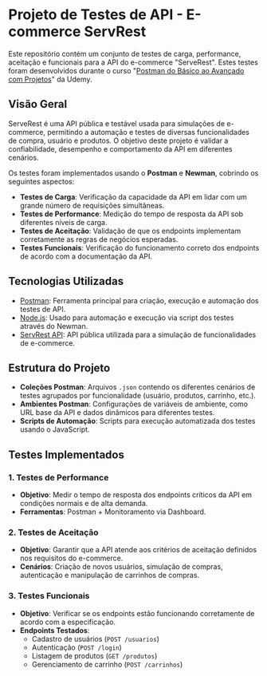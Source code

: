 # Projeto de Testes de API - E-commerce ServRest

Este repositório contém um conjunto de testes de carga, performance, aceitação e funcionais para a API do e-commerce "ServeRest". Estes testes foram desenvolvidos durante o curso "[Postman do Básico ao Avançado com Projetos](https://www.udemy.com/course/postman-do-basico-ao-avancado-com-projetos/)" da Udemy.

## Visão Geral

ServeRest é uma API pública e testável usada para simulações de e-commerce, permitindo a automação e testes de diversas funcionalidades de compra, usuário e produtos. O objetivo deste projeto é validar a confiabilidade, desempenho e comportamento da API em diferentes cenários.

Os testes foram implementados usando o **Postman** e **Newman**, cobrindo os seguintes aspectos:

- **Testes de Carga**: Verificação da capacidade da API em lidar com um grande número de requisições simultâneas.
- **Testes de Performance**: Medição do tempo de resposta da API sob diferentes níveis de carga.
- **Testes de Aceitação**: Validação de que os endpoints implementam corretamente as regras de negócios esperadas.
- **Testes Funcionais**: Verificação do funcionamento correto dos endpoints de acordo com a documentação da API.

## Tecnologias Utilizadas

- [Postman](https://www.postman.com/): Ferramenta principal para criação, execução e automação dos testes de API.
- [Node.js](https://nodejs.org/): Usado para automação e execução via script dos testes através do Newman.
- [ServRest API](https://serverest.dev/): API pública utilizada para a simulação de funcionalidades de e-commerce.

## Estrutura do Projeto

- **Coleções Postman**: Arquivos `.json` contendo os diferentes cenários de testes agrupados por funcionalidade (usuário, produtos, carrinho, etc.).
- **Ambientes Postman**: Configurações de variáveis de ambiente, como URL base da API e dados dinâmicos para diferentes testes.
- **Scripts de Automação**: Scripts para execução automatizada dos testes usando o JavaScript.

## Testes Implementados

### 1. Testes de Performance
- **Objetivo**: Medir o tempo de resposta dos endpoints críticos da API em condições normais e de alta demanda.
- **Ferramentas**: Postman + Monitoramento via Dashboard.

### 2. Testes de Aceitação
- **Objetivo**: Garantir que a API atende aos critérios de aceitação definidos nos requisitos do e-commerce.
- **Cenários**: Criação de novos usuários, simulação de compras, autenticação e manipulação de carrinhos de compras.

### 3. Testes Funcionais
- **Objetivo**: Verificar se os endpoints estão funcionando corretamente de acordo com a especificação.
- **Endpoints Testados**:
  - Cadastro de usuários (`POST /usuarios`)
  - Autenticação (`POST /login`)
  - Listagem de produtos (`GET /produtos`)
  - Gerenciamento de carrinho (`POST /carrinhos`)
